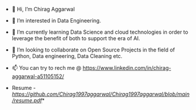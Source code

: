 - 👋 Hi, I’m Chirag Aggarwal
- 👀 I’m interested in Data Engineering.
- 🌱 I’m currently learning Data Science and cloud technologies in order to leverage the benefit of both to support the era of AI.
- 💞️ I’m looking to collaborate on Open Source Projects in the field of Python, Data engineering, Data Cleaning etc.
- 📫 You can try to rech me @ https://www.linkedin.com/in/chirag-aggarwal-a51105152/

- Resume - *https://github.com/Chirag1997aggarwal/Chirag1997aggarwal/blob/main/resume.pdf**

<!---
Chirag1997aggarwal/Chirag1997aggarwal is a ✨ special ✨ repository because its `README.md` (this file) appears on your GitHub profile.
You can click the Preview link to take a look at your changes.
--->
